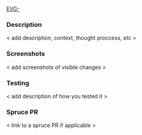 [EVG-<number>](https://jira.mongodb.org/browse/EVG-<number>)

### Description 
< add description, context, thought proccess, etc >

### Screenshots
 < add screenshots of visible changes >

### Testing 
  < add description of how you tested it >

### Spruce PR 
  < link to a spruce PR if applicable >
